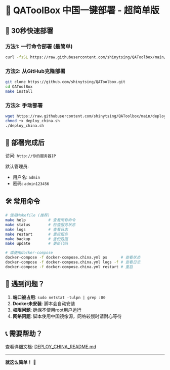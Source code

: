 # 🚀 QAToolBox 中国一键部署 - 超简单版

## 📱 30秒快速部署

### 方法1: 一行命令部署 (最简单)

```bash
curl -fsSL https://raw.githubusercontent.com/shinytsing/QAToolbox/main/install.sh | bash
```

### 方法2: 从GitHub克隆部署

```bash
git clone https://github.com/shinytsing/QAToolbox.git
cd QAToolBox
make install
```

### 方法3: 手动部署

```bash
wget https://raw.githubusercontent.com/shinytsing/QAToolbox/main/deploy_china.sh
chmod +x deploy_china.sh
./deploy_china.sh
```

## 🎯 部署完成后

访问: `http://你的服务器IP`

默认管理员:
- 用户名: `admin`
- 密码: `admin123456`

## 🛠️ 常用命令

```bash
# 使用Makefile (推荐)
make help          # 查看所有命令
make status        # 检查服务状态
make logs          # 查看日志
make restart       # 重启服务
make backup        # 备份数据
make update        # 更新代码

# 或使用docker-compose
docker-compose -f docker-compose.china.yml ps      # 查看状态
docker-compose -f docker-compose.china.yml logs -f # 查看日志
docker-compose -f docker-compose.china.yml restart # 重启
```

## 🚨 遇到问题？

1. **端口被占用**: `sudo netstat -tulpn | grep :80`
2. **Docker未安装**: 脚本会自动安装
3. **权限问题**: 确保不使用root用户运行
4. **网络问题**: 脚本使用中国镜像源，网络较慢时请耐心等待

## 📞 需要帮助？

查看详细文档: [DEPLOY_CHINA_README.md](DEPLOY_CHINA_README.md)

---
**就这么简单！** 🎉

